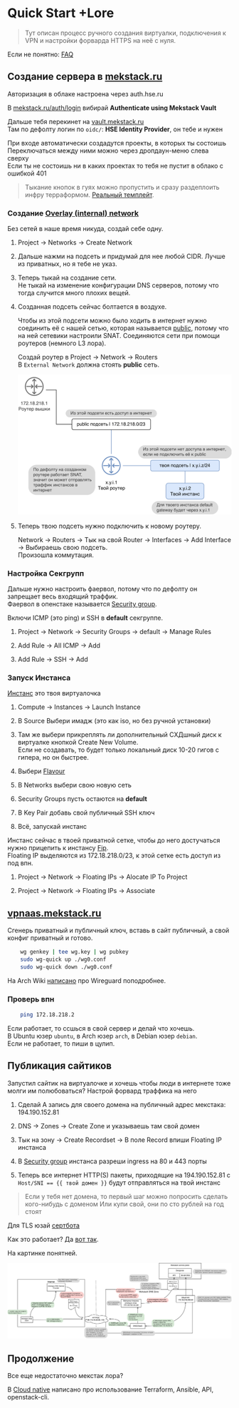 # Quick Start +Lore

> Тут описан процесс ручного создания виртуалки, подключения к VPN и настройки форварда HTTPS на неё с нуля.

Если не понятно: [FAQ](faq.md)


## Создание сервера в [mekstack.ru](https://mekstack.ru)

Авторизация в облаке настроена через auth.hse.ru

В [mekstack.ru/auth/login](https://mekstack.ru/auth/login) вибирай
**Authenticate using Mekstack Vault**

Дальше тебя перекинет на [vault.mekstack.ru](https://vault.mekstack.ru)  
Там по дефолту логин по ``oidc/``: **HSE Identity Provider**, он тебе и нужен

При входе автоматически создадутся проекты, в которых ты состоишь  
Переключаться между ними можно через дропдаун-меню слева сверху  
Если ты не состоишь ни в каких проектах то тебя не пустит в облако с ошибкой 401

> Тыкание кнопок в гуях можно пропустить и сразу раздеплоить инфру терраформом.
> [Реальный темплейт](https://github.com/mmskv/openstack-project-template).


### Создание [Overlay (internal) network](#overlay-network)

Без сетей в наше время никуда, создай себе одну.

1. Project -> Networks -> Create Network

2. Дальше нажми на подсеть и придумай для нее любой CIDR. Лучше из приватных, но я тебе не указ.

3. Теперь тыкай на создание сети.  
   Не тыкай на изменение конфигурации DNS серверов, потому что тогда случится много плохих вещей.

4. Созданная подсеть сейчас болтается в воздухе.

   Чтобы из этой подсети можно было ходить в интернет нужно соединить её
   с нашей сетью, которая называется [public](#public), потому что на ней
   сетевики настроили SNAT. Соединяются сети при помощи роутеров (немного
   L3 лора).

   Создай роутер в Project -> Network -> Routers  
   В ``External Network`` должна стоять **public** сеть.

   ![l3-lore](images/l3-lore.png)

5. Теперь твою подсеть нужно подключить к новому роутеру.

   Network -> Routers -> Тык на свой Router -> Interfaces -> Add Interface -> Выбираешь свою подсеть.  
   Произошла коммутация.


### Настройка Секгрупп

Дальше нужно настроить фаервол, потому что по дефолту он запрещает весь входящий траффик.  
Фаервол в опенстаке называется [Security group](#security-group).

Включи ICMP (это ping) и SSH в **default** секгруппе.

1. Project -> Network -> Security Groups -> default -> Manage Rules

2. Add Rule -> All ICMP -> Add

3. Add Rule -> SSH -> Add


### Запуск Инстанса

[Инстанс](#instance) это твоя виртуалочка

1. Compute -> Instances -> Launch Instance

2. В Source Выбери имадж (это как iso, но без ручной установки)

3. Там же выбери прикреплять ли дополнительный СХДшный диск к виртуалке кнопкой Create New Volume.  
   Если не создавать, то будет только локальный диск 10-20 гигов с гипера, но он быстрее.

4. Выбери [Flavour](#flavor)

5. В Networks выбери свою новую сеть

6. Security Groups пусть остаются на **default**

7. В Key Pair добавь свой публичный SSH ключ

8. Всё, запускай инстанс

Инстанс сейчас в твоей приватной сетке, чтобы до него достучаться нужно прицепить к инстансу [Fip](#fip).  
Floating IP выделяются из 172.18.218.0/23, к этой сетке есть доступ из под впн.

1. Project -> Network -> Floating IPs -> Alocate IP To Project

2. Project -> Network -> Floating IPs -> Associate


## [vpnaas.mekstack.ru](https://vpnaas.mekstack.ru)

Сгенерь приватный и публичный ключ, вставь в сайт публичный, а свой конфиг приватный и готово.

``` bash
    wg genkey | tee wg.key | wg pubkey
    sudo wg-quick up ./wg0.conf
    sudo wg-quick down ./wg0.conf
```

На Arch Wiki [написано](https://wiki.archlinux.org/title/WireGuard) про Wireguard поподробнее.


### Проверь впн

``` bash
    ping 172.18.218.2
```

Если работает, то ссшься в свой сервер и делай что хочешь.  
В Ubuntu юзер ``ubuntu``, в Arch юзер ``arch``, в Debian юзер ``debian``.  
Если не работает, то пиши в цулип.


## Публикация сайтиков

Запустил сайтик на виртуалочке и хочешь чтобы люди в интернете тоже молги им полюбоваться?
Настрой форвард траффика на него

1. Сделай A запись для своего домена на публичный адрес мекстака: 194.190.152.81

2. DNS -> Zones -> Create Zone и указываешь там свой домен

3. Тык на зону -> Create Recordset -> В поле Record впиши Floating IP инстанса

4. В [Security group](#security-group) инстанса разреши ingress на 80 и 443 порты

5. Теперь все интернет HTTP(S) пакеты, приходящие на 194.190.152.81 с ``Host/SNI
   == {{ твой домен }}`` будут отправляться на твой инстанс

> Если у тебя нет домена, то первый шаг можно попросить сделать кого-нибудь с доменом
> Или купи свой, они по сто рублей на год стоят


Для TLS юзай [сертбота](https://certbot.eff.org/lets-encrypt/)

Как это работает? Да [вот так](https://github.com/mekstack/mekstack/blob/master/infra/sneedaas/user-data.yaml).

На картинке понятней.

![sneedas](images/sneedaas.png)

## Продолжение

Все еще недостаточно мекстак лора?

В [Cloud native](cloud-native.md) написано про использование Terraform, Ansible, API, openstack-cli.
